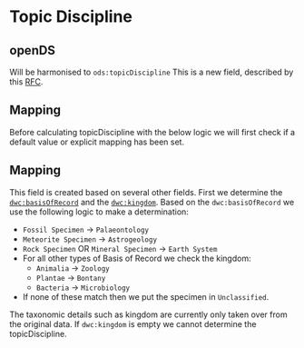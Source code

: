 # Topic Discipline

## openDS
Will be harmonised to `ods:topicDiscipline`
This is a new field, described by this [RFC](https://docs.google.com/document/d/19OPyOm9VF2qfI3M6RmJPvRfo8JlZ3tt0II05aGCyBHQ/edit).

## Mapping
Before calculating topicDiscipline with the below logic we will first check if a default value or explicit mapping has been set.

## Mapping
This field is created based on several other fields.
First we determine the [`dwc:basisOfRecord`](./basisOfRecord.md) and the [`dwc:kingdom`](./taxonomicTerms.md).
Based on the `dwc:basisOfRecord` we use the following logic to make a determination:
- `Fossil Specimen` -> `Palaeontology`
- `Meteorite Specimen` -> `Astrogeology`
- `Rock Specimen` OR `Mineral Specimen` -> `Earth System`
- For all other types of Basis of Record we check the kingdom:
  - `Animalia` -> `Zoology`
  - `Plantae` -> `Bontany`
  - `Bacteria` -> `Microbiology`
- If none of these match then we put the specimen in `Unclassified`.

The taxonomic details such as kingdom are currently only taken over from the original data.
If `dwc:kingdom` is empty we cannot determine the topicDiscipline.